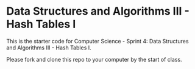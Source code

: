 # Data Structures and Algorithms III - Hash Tables I

This is the starter code for Computer Science - Sprint 4: Data Structures and Algorithms III - Hash Tables I.

Please fork and clone this repo to your computer by the start of class.
